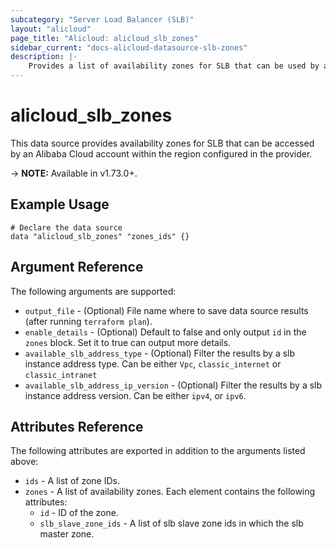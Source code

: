 ```yaml
---
subcategory: "Server Load Balancer (SLB)"
layout: "alicloud"
page_title: "Alicloud: alicloud_slb_zones"
sidebar_current: "docs-alicloud-datasource-slb-zones"
description: |-
    Provides a list of availability zones for SLB that can be used by an Alibaba Cloud account.
---
```


# alicloud\_slb\_zones

This data source provides availability zones for SLB that can be accessed by an Alibaba Cloud account within the region configured in the provider.

-> **NOTE:** Available in v1.73.0+.

## Example Usage

```
# Declare the data source
data "alicloud_slb_zones" "zones_ids" {}
```

## Argument Reference

The following arguments are supported:

* `output_file` - (Optional) File name where to save data source results (after running `terraform plan`).
* `enable_details` - (Optional) Default to false and only output `id` in the `zones` block. Set it to true can output more details.
* `available_slb_address_type` - (Optional) Filter the results by a slb instance address type. Can be either `Vpc`, `classic_internet` or `classic_intranet`
* `available_slb_address_ip_version` - (Optional) Filter the results by a slb instance address version. Can be either `ipv4`, or `ipv6`.

## Attributes Reference

The following attributes are exported in addition to the arguments listed above:

* `ids` - A list of zone IDs.
* `zones` - A list of availability zones. Each element contains the following attributes:
  * `id` - ID of the zone.
  * `slb_slave_zone_ids` - A list of slb slave zone ids in which the slb master zone.

